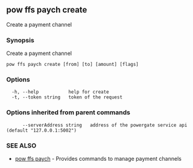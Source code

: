 ## pow ffs paych create

Create a payment channel

### Synopsis

Create a payment channel

```
pow ffs paych create [from] [to] [amount] [flags]
```

### Options

```
  -h, --help           help for create
  -t, --token string   token of the request
```

### Options inherited from parent commands

```
      --serverAddress string   address of the powergate service api (default "127.0.0.1:5002")
```

### SEE ALSO

* [pow ffs paych](pow_ffs_paych.md)	 - Provides commands to manage payment channels

